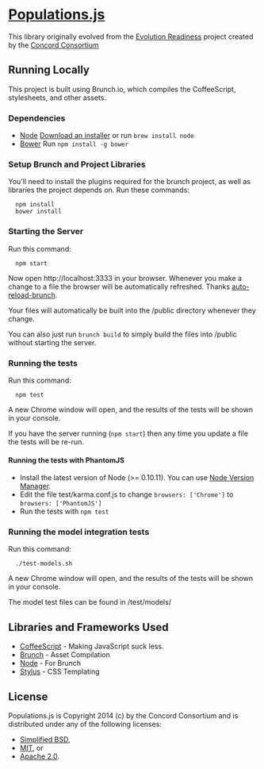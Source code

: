 # [Populations.js](https://github.com/concord-consortium/populations.js)

This library originally evolved from the [Evolution Readiness](http://concord.org/projects/evolution-readiness) project created by
the [Concord Consortium](http://www.concord.org/)

## Running Locally

This project is built using Brunch.io, which compiles the CoffeeScript,
stylesheets, and other assets.

### Dependencies

* [Node](http://nodejs.org/) [Download an installer](http://nodejs.org/download/) or run `brew install node`
* [Bower](http://bower.io/) Run `npm install -g bower`

### Setup Brunch and Project Libraries

You'll need to install the plugins required for the brunch project, as well
as libraries the project depends on. Run these commands:

```
  npm install
  bower install
```

### Starting the Server

Run this command:

```
  npm start
```

Now open http://localhost:3333 in your browser. Whenever you make a change to a file the
browser will be automatically refreshed. Thanks
[auto-reload-brunch](https://github.com/brunch/auto-reload-brunch).

Your files will automatically be built into the /public directory
whenever they change.

You can also just run `brunch build` to simply build the files into /public without starting 
the server.

### Running the tests

Run this command:

```
  npm test
```

A new Chrome window will open, and the results of the tests will be shown in your console.

If you have the server running (`npm start`) then any time you update a file the tests will
be re-run.

#### Running the tests with PhantomJS

* Install the latest version of Node (>= 0.10.11). You can use [Node Version Manager](https://github.com/creationix/nvm).
* Edit the file test/karma.conf.js to change `browsers: ['Chrome']` to `browsers: ['PhantomJS']`
* Run the tests with `npm test`

### Running the model integration tests

Run this command:

```
  ./test-models.sh
```

A new Chrome window will open, and the results of the tests will be shown in your console.

The model test files can be found in /test/models/


## Libraries and Frameworks Used

* [CoffeeScript](http://coffeescript.org/) - Making JavaScript suck less.
* [Brunch](http://brunch.io) - Asset Compilation
* [Node](http://nodejs.org/) - For Brunch
* [Stylus](http://learnboost.github.com/stylus/) - CSS Templating

## License

Populations.js is Copyright 2014 (c) by the Concord Consortium and is distributed under
any of the following licenses:

- [Simplified BSD](http://www.opensource.org/licenses/BSD-2-Clause),
- [MIT](http://www.opensource.org/licenses/MIT), or
- [Apache 2.0](http://www.opensource.org/licenses/Apache-2.0).
